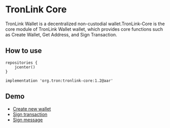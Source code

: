 # TronLink Core

TronLink Wallet is a decentralized non-custodial wallet.TronLink-Core is the core module of TronLink Wallet wallet, which provides core functions such as Create Wallet, Get Address, and Sign Transaction.

## How to use

```
repositories {
    jcenter()
}

implementation 'org.tron:tronlink-core:1.2@aar'
```

## Demo

- [Create new wallet](./core/src/test/java)
- [Sign transaction](./core/src/test/java)
- [Sign message](./core/src/test/java)